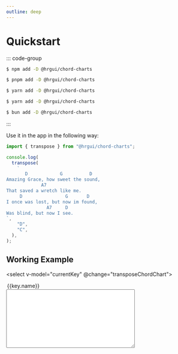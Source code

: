 ```yaml
---
outline: deep
---
```


# Quickstart

::: code-group

```sh [npm]
$ npm add -D @hrgui/chord-charts
```

```sh [pnpm]
$ pnpm add -D @hrgui/chord-charts
```

```sh [yarn]
$ yarn add -D @hrgui/chord-charts
```

```sh [yarn (pnp)]
$ yarn add -D @hrgui/chord-charts
```

```sh [bun]
$ bun add -D @hrgui/chord-charts
```

:::

Use it in the app in the following way:

```ts
import { transpose } from "@hrgui/chord-charts";

console.log(
  transpose(
    `
       D            G          D
Amazing Grace, how sweet the sound,
			 A7
That saved a wretch like me.
     D                G       D
I once was lost, but now im found,
               A7     D
Was blind, but now I see.
`,
    "D",
    "C",
  ),
);
```

<script setup>
import { ref, useTemplateRef, watch } from 'vue'

import { transpose, keys } from "@hrgui/chord-charts";


const count = ref(0)
const previousKey = ref('D')
const currentKey = ref('D')

const text = ref(`
  D            G          D
  Amazing Grace, how sweet the sound,
          A7
  That saved a wretch like me.
        D                G       D
  I once was lost, but now im found,
                  A7     D
  Was blind, but now I see.
`);


function transposeChordChart(e) {
  text.value = transpose(text.value, previousKey.value, e.target.value);
  previousKey.value = e.target.value;
}

</script>

## Working Example

<select v-model="currentKey" @change="transposeChordChart">

  <option v-for="key in keys" :value="key.name">{{key.name}}</option>
</select>

<div>

<textarea v-model="text" class="chord-chart" cols="40" rows="10">
</textarea>
</div>

<style module>
.button {
  color: red;
  font-weight: bold;
}
</style>
